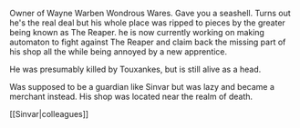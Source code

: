Owner of Wayne Warben Wondrous Wares. Gave you a seashell. Turns out he's the real deal but his whole place was ripped to pieces by the greater being known as The Reaper. he is now currently working on making automaton to fight against The Reaper and claim back the missing part of his shop all the while being annoyed by a new apprentice.

He was presumably killed by Touxankes, but is still alive as a head.

Was supposed to be a guardian like Sinvar but was lazy and became a merchant instead. His shop was located near the realm of death.

[[Sinvar|colleagues]]